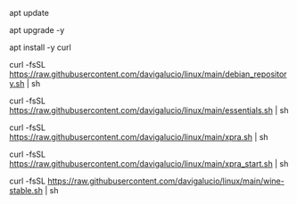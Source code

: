 apt update

apt upgrade -y

apt install -y curl

curl -fsSL https://raw.githubusercontent.com/davigalucio/linux/main/debian_repository.sh | sh

curl -fsSL https://raw.githubusercontent.com/davigalucio/linux/main/essentials.sh | sh

curl -fsSL https://raw.githubusercontent.com/davigalucio/linux/main/xpra.sh | sh

curl -fsSL https://raw.githubusercontent.com/davigalucio/linux/main/xpra_start.sh | sh

curl -fsSL https://raw.githubusercontent.com/davigalucio/linux/main/wine-stable.sh | sh
